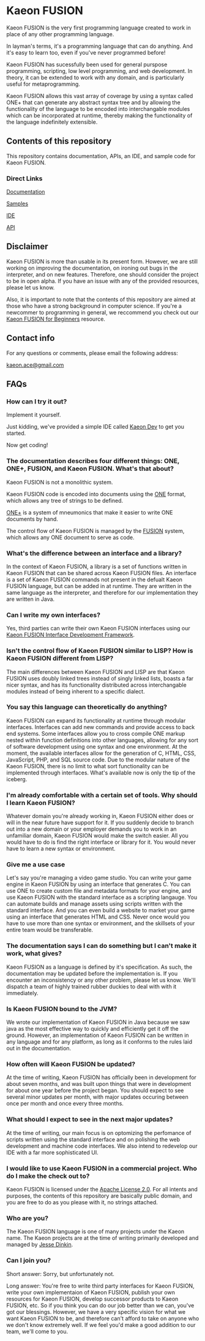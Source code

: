 # Kaeon FUSION

Kaeon FUSION is the very first programming language created to work in place of any other programming language.

In layman's terms,
it's a programming language that can do anything.
And it's easy to learn too, even if you've never programmed before!

Kaeon FUSION has sucessfully been used for general purspose programming,
scripting,
low level programming,
and web development.
In theory,
it can be extended to work with any domain,
and is particularly useful for metaprogramming.

Kaeon FUSION allows this vast array of coverage by using a syntax called ONE+ that can generate any abstract syntax tree and by allowing the functionality of the language to be encoded into interchangable modules which can be incorporated at runtime,
thereby making the functionality of the language indefinitely extensible.

## Contents of this repository

This repository contains documentation, APIs, an IDE, and sample code for Kaeon FUSION.

### Direct Links

[Documentation](https://github.com/Gallery-of-Kaeon/Kaeon-FUSION/tree/master/Kaeon%20FUSION/Documentation/README.md)

[Samples](https://github.com/Gallery-of-Kaeon/Kaeon-FUSION/tree/master/Kaeon%20FUSION/Samples)

[IDE](https://github.com/Gallery-of-Kaeon/Kaeon-FUSION/tree/master/Kaeon%20FUSION/IDE/README.md)

[API](https://github.com/Gallery-of-Kaeon/Kaeon-FUSION/tree/master/Kaeon%20FUSION/API)

## Disclaimer

Kaeon FUSION is more than usable in its present form.
However,
we are still working on improving the documentation,
on ironing out bugs in the interpreter,
and on new features.
Therefore,
one should consider the project to be in open alpha.
If you have an issue with any of the provided resources,
please let us know.

Also,
it is important to note that the contents of this repository are aimed at those who have a strong background in computer science.
If you're a newcommer to programming in general,
we reccommend you check out our [Kaeon FUSION for Beginners](https://github.com/Gallery-of-Kaeon/Kaeon-FUSION/tree/master/Kaeon%20FUSION/Documentation/X%20-%20Kaeon%20FUSION%20for%20Beginners/README.md) resource.

## Contact info

For any questions or comments, please email the following address:

kaeon.ace@gmail.com

## FAQs

### How can I try it out?

Implement it yourself.

Just kidding, we've provided a simple IDE called [Kaeon Dev](https://github.com/Gallery-of-Kaeon/Kaeon-FUSION/blob/master/Kaeon%20FUSION/IDE/README.md) to get you started.

Now get coding!

### The documentation describes four different things: ONE, ONE+, FUSION, and Kaeon FUSION. What's that about?

Kaeon FUSION is not a monolithic system.

Kaeon FUSION code is encoded into documents using the [ONE](https://github.com/Gallery-of-Kaeon/Kaeon-FUSION/blob/master/Kaeon%20FUSION/Documentation/1%20-%20Foundations/1%20-%20ONE/README.md) format,
which allows any tree of strings to be defined.

[ONE+](https://github.com/Gallery-of-Kaeon/Kaeon-FUSION/blob/master/Kaeon%20FUSION/Documentation/1%20-%20Foundations/2%20-%20ONE%2B/README.md) is a system of mneumonics that make it easier to write ONE documents by hand.

The control flow of Kaeon FUSION is managed by the [FUSION](https://github.com/Gallery-of-Kaeon/Kaeon-FUSION/blob/master/Kaeon%20FUSION/Documentation/1%20-%20Foundations/3%20-%20FUSION/README.md) system,
which allows any ONE document to serve as code.

### What's the difference between an interface and a library?

In the context of Kaeon FUSION,
a library is a set of functions written in Kaeon FUSION that can be shared across Kaeon FUSION files.
An interface is a set of Kaeon FUSION commands not present in the defualt Kaeon FUSION language, but can be added in at runtime.
They are written in the same language as the interpreter,
and therefore for our implementation they are written in Java.

### Can I write my own interfaces?

Yes, third parties can write their own Kaeon FUSION interfaces using our [Kaeon FUSION Interface Development Framework](https://github.com/Gallery-of-Kaeon/Kaeon-FUSION/blob/master/Kaeon%20FUSION/API/Interface%20Development%20Framework/README.md).

### Isn't the control flow of Kaeon FUSION similar to LISP? How is Kaeon FUSION different from LISP?

The main differences between Kaeon FUSION and LISP are that Kaeon FUSION uses doubly linked trees instead of singly linked lists,
boasts a far nicer syntax,
and has its functionality distributed across interchangable modules instead of being inherent to a specific dialect.

### You say this language can theoretically do anything?

Kaeon FUSION can expand its functionality at runtime through modular interfaces.
Interfaces can add new commands and provide access to back end systems.
Some interfaces allow you to cross compile ONE markup nested within function definitions into other languages,
allowing for any sort of software development using one syntax and one environment.
At the moment, the available interfaces allow for the generation of C,
HTML,
CSS,
JavaScript,
PHP,
and SQL source code.
Due to the modular nature of the Kaeon FUSION,
there is no limit to what sort functionality can be implemented through interfaces.
What's available now is only the tip of the iceberg.

### I'm already comfortable with a certain set of tools. Why should I learn Kaeon FUSION?

Whatever domain you're already working in,
Kaeon FUSION either does or will in the near future have support for it.
If you suddenly decide to branch out into a new domain or your employer demands you to work in an unfamiliar domain,
Kaeon FUSION would make the switch easier.
All you would have to do is find the right interface or library for it.
You would never have to learn a new syntax or environment.

### Give me a use case

Let's say you're managing a video game studio.
You can write your game engine in Kaeon FUSION by using an interface that generates C.
You can use ONE to create custom file and metadata formats for your engine,
and use Kaeon FUSION with the standard interface as a scripting langauge.
You can automate builds and manage assets using scripts written with the standard interface.
And you can even build a website to market your game using an interface that generates HTML and CSS.
Never once would you have to use more than one syntax or environment,
and the skillsets of your entire team would be transferable.

### The documentation says I can do something but I can't make it work, what gives?

Kaeon FUSION as a language is defined by it's specification.
As such, the documentation may be updated before the implementation is.
If you encounter an inconsistency or any other problem, please let us know.
We'll dispatch a team of highly trained rubber duckies to deal with with it immediately.

### Is Kaeon FUSION bound to the JVM?

We wrote our implementation of Kaeon FUSION in Java because we saw java as the most effective way to quickly and efficiently get it off the ground.
However,
an implementation of Kaeon FUSION can be written in any language and for any platform,
as long as it conforms to the rules laid out in the documentation.

### How often will Kaeon FUSION be updated?

At the time of writing,
Kaeon FUSION has officially been in development for about seven months,
and was built upon things that were in development for about one year before the project began.
You should expect to see several minor updates per month,
with major updates occuring between once per month and once every three months.

### What should I expect to see in the next major updates?

At the time of writing,
our main focus is on optomizing the perfomance of scripts written using the standard interface and on polishing the web development and machine code interfaces.
We also intend to redevelop our IDE with a far more sophisticated UI.

### I would like to use Kaeon FUSION in a commercial project. Who do I make the check out to?

Kaeon FUSION is licensed under the [Apache License 2.0](https://github.com/Gallery-of-Kaeon/Kaeon-FUSION/blob/master/LICENSE.md).
For all intents and purposes,
the contents of this repository are basically public domain,
and you are free to do as you please with it,
no strings attached.

### Who are you?

The Kaeon FUSION language is one of many projects under the Kaeon name.
The Kaeon projects are at the time of writing primarily developed and managed by [Jesse Dinkin](https://www.linkedin.com/in/jesse-dinkin-6b9135100/).

### Can I join you?

Short answer:
Sorry, but unfortunately not.

Long answer:
You're free to write third party interfaces for Kaeon FUSION,
write your own implementaion of Kaeon FUSION,
publish your own resources for Kaeon FUSION,
develop successor products to Kaeon FUSION,
etc.
So if you think you can do our job better than we can,
you've got our blessings.
However,
we have a very specific vision for what we want Kaeon FUSION to be,
and therefore can't afford to take on anyone who we don't know extremely well.
If we feel you'd make a good addition to our team,
we'll come to you.